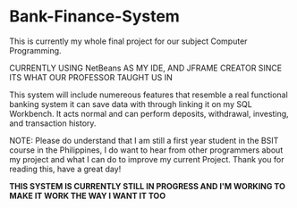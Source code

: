 # Bank-Finance-System
This is currently my whole final project for our subject Computer Programming.

CURRENTLY USING NetBeans AS MY IDE, AND JFRAME CREATOR SINCE ITS WHAT OUR PROFESSOR TAUGHT US IN

This system will include numereous features that resemble a real functional banking system
it can save data with through linking it on my SQL Workbench. It acts normal and can perform
deposits, withdrawal, investing, and transaction history.

NOTE: Please do understand that I am still a first year student in the BSIT course in the
  Philippines, I do want to hear from other programmers about my project and what I can do to
  improve my current Project. Thank you for reading this, have a great day!

**THIS SYSTEM IS CURRENTLY STILL IN PROGRESS AND I'M WORKING TO MAKE IT WORK THE WAY I WANT IT TOO**
